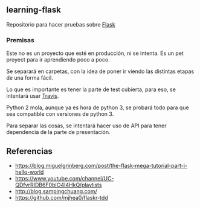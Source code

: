 ## learning-flask

Repositorio para hacer pruebas sobre [Flask](http://flask.pocoo.org/)

### Premisas

Este no es un proyecto que esté en producción, ni se intenta. Es un pet proyect para ir aprendiendo poco a poco.

Se separará en carpetas, con la idea de poner ir viendo las distintas etapas de una forma fácil.

Lo que es importante es tener la parte de test cubierta, para eso, se intentará usar [Travis](https://travis-ci.org/).

Python 2 mola, aunque ya es hora de python 3, se probará todo para que sea compatible con versiones de python 3.

Para separar las cosas, se intentará hacer uso de API para tener dependencia de la parte de presentación.

## Referencias

* https://blog.miguelgrinberg.com/post/the-flask-mega-tutorial-part-i-hello-world
* https://www.youtube.com/channel/UC-QDfvrRIDB6F0bIO4I4HkQ/playlists
* http://blog.sampingchuang.com/
* https://github.com/mjhea0/flaskr-tdd
